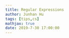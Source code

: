 ```yaml
---
title: Regular Expressions
author: Junhan Hu
tags: [tips,cs]
mathjax: true
date: 2019-7-30 17:00:00
---
```


